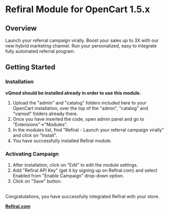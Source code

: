 <h1>Refiral Module for OpenCart 1.5.x</h1>

<h2>Overview</h2>
Launch your referral campaign virally.
Boost your sales up to 3X with our new hybrid marketing channel. Run your personalized, easy to integrate fully automated referral program.


<h2>Getting Started</h2>
<h3>Installation</h3>
<strong>vQmod should be installed already in order to use this module.</strong>
<ol>
<li>Upload the "admin" and "catalog" folders included here to your OpenCart installation, over the top of the "admin", "catalog" and "vqmod" folders already there.</li>
<li>Once you have inserted the code, open admin panel and go to "Extensions"->"Modules".</li>
<li>In the modules list, find "Refiral - Launch your referral campaign virally" and click on "Install".</li>
<li>You have successfully installed Refiral module.</li>
</ol>

<h3>Activating Campaign</h3>
<ol>
<li>After installation, click on "Edit" to edit the module settings.</li>
<li>Add "Refiral API Key" (get it by signing up on Refiral.com) and select Enabled from "Enable Campaign" drop-down option.</li>
<li>Click on "Save" button.</li>
</ol>
<br/>
Congratulations, you have successfully integrated Refiral with your store.

<strong><a href="http://www.refiral.com" target="_blank">Refiral.com</a></strong>
